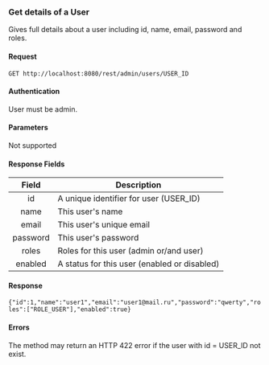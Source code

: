 ### Get details of a User
Gives full details about a user including id, name, email, password and roles.

#### Request
`GET http://localhost:8080/rest/admin/users/USER_ID`

#### Authentication
User must be admin.

#### Parameters
Not supported

#### Response Fields
|  Field   | Description                                      |
|:--------:|--------------------------------------------------|
|    id    | A unique identifier for user (USER_ID)           |
|   name   | This user's name                                 |
|   email  | This user's unique email                         |
| password | This user's password                             |
|   roles  | Roles for this user (admin or/and user)          |
| enabled  | A status for this user (enabled or disabled)     |

#### Response
```{"id":1,"name":"user1","email":"user1@mail.ru","password":"qwerty","roles":["ROLE_USER"],"enabled":true}```

#### Errors
The method may return an HTTP 422 error if the user with id = USER_ID not exist.